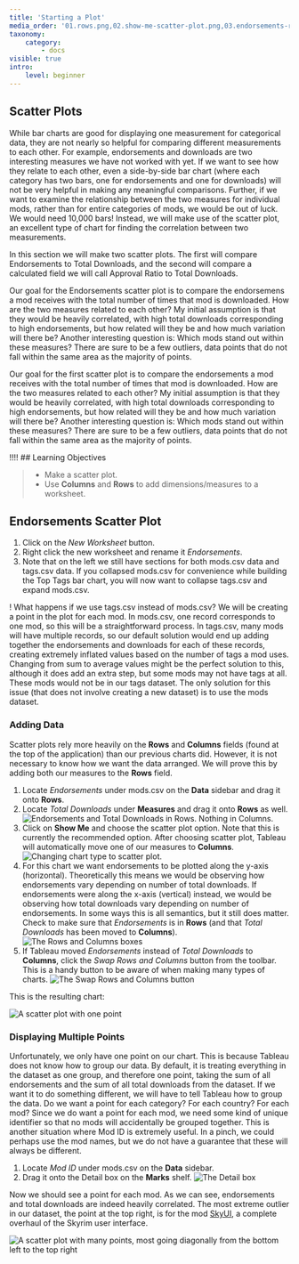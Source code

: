 ```yaml
---
title: 'Starting a Plot'
media_order: '01.rows.png,02.show-me-scatter-plot.png,03.endorsements-rows.png,04.swap-rows-cols.png,05.single-point-plot.png'
taxonomy:
    category:
        - docs
visible: true
intro:
    level: beginner
---
```


## Scatter Plots

While bar charts are good for displaying one measurement for categorical data, they are not nearly so helpful for comparing different measurements to each other. For example, endorsements and downloads are two interesting measures we have not worked with yet. If we want to see how they relate to each other, even a side-by-side bar chart (where each category has two bars, one for endorsements and one for downloads) will not be very helpful in making any meaningful comparisons. Further, if we want to examine the relationship between the two measures for individual mods, rather than for entire categories of mods, we would be out of luck. We would need 10,000 bars! Instead, we will make use of the scatter plot, an excellent type of chart for finding the correlation between two measurements.

In this section we will make two scatter plots. The first will compare Endorsements to Total Downloads, and the second will compare a calculated field we will call Approval Ratio to Total Downloads.

Our goal for the Endorsements scatter plot is to compare the endorsemens a mod receives with the total number of times that mod is downloaded. How are the two measures related to each other? My initial assumption is that they would be heavily correlated, with high total downloads corresponding to high endorsements, but how related will they be and how much variation will there be? Another interesting question is: Which mods stand out within these measures? There are sure to be a few outliers, data points that do not fall within the same area as the majority of points.

Our goal for the first scatter plot is to compare the endorsements a mod receives with the total number of times that mod is downloaded. How are the two measures related to each other? My initial assumption is that they would be heavily correlated, with high total downloads corresponding to high endorsements, but how related will they be and how much variation will there be? Another interesting question is: Which mods stand out within these measures? There are sure to be a few outliers, data points that do not fall within the same area as the majority of points.

!!!! ## Learning Objectives
> 
> - Make a scatter plot.
> - Use **Columns** and **Rows** to add dimensions/measures to a worksheet.

## Endorsements Scatter Plot

1. Click on the _New Worksheet_ button.
2. Right click the new worksheet and rename it _Endorsements_.
3. Note that on the left we still have sections for both mods.csv data and tags.csv data. If you collapsed mods.csv for convenience while building the Top Tags bar chart, you will now want to collapse tags.csv and expand mods.csv.

! What happens if we use tags.csv instead of mods.csv? We will be creating a point in the plot for each mod. In mods.csv, one record corresponds to one mod, so this will be a straightforward process. In tags.csv, many mods will have multiple records, so our default solution would end up adding together the endorsements and downloads for each of these records, creating extremely inflated values based on the number of tags a mod uses. Changing from sum to average values might be the perfect solution to this, although it does add an extra step, but some mods may not have tags at all. These mods would not be in our tags dataset. The only solution for this issue (that does not involve creating a new dataset) is to use the mods dataset.

### Adding Data

Scatter plots rely more heavily on the **Rows** and **Columns** fields (found at the top of the application) than our previous charts did. However, it is not necessary to know how we want the data arranged. We will prove this by adding both our measures to the **Rows** field.

1. Locate _Endorsements_ under mods.csv on the **Data** sidebar and drag it onto **Rows**.
2. Locate _Total Downloads_ under **Measures** and drag it onto **Rows** as well.
![Endorsements and Total Downloads in Rows. Nothing in Columns.](01.rows.png?cropResize=650,150)
3. Click on **Show Me** and choose the scatter plot option. Note that this is currently the recommended option. After choosing scatter plot, Tableau will automatically move one of our measures to **Columns**.
![Changing chart type to scatter plot.](02.show-me-scatter-plot.png?cropResize=300,750)
4. For this chart we want endorsements to be plotted along the y-axis (horizontal). Theoretically this means we would be observing how endorsements vary depending on number of total downloads. If endorsements were along the x-axis (vertical) instead, we would be observing how total downloads vary depending on number of endorsements. In some ways this is all semantics, but it still does matter. Check to make sure that _Endorsements_ is in **Rows** (and that _Total Downloads_ has been moved to **Columns**).
![The Rows and Columns boxes](03.endorsements-rows.png?cropResize=450,200)
5. If Tableau moved _Endorsements_ instead of _Total Downloads_ to **Columns**, click the _Swap Rows and Columns_ button from the toolbar. This is a handy button to be aware of when making many types of charts.
![The Swap Rows and Columns button](04.swap-rows-cols.png?cropResize=450,200)

This is the resulting chart:

![A scatter plot with one point](05.single-point-plot.png?cropResize=800,900)

### Displaying Multiple Points

Unfortunately, we only have one point on our chart. This is because Tableau does not know how to group our data. By default, it is treating everything in the dataset as one group, and therefore one point, taking the sum of all endorsements and the sum of all total downloads from the dataset. If we want it to do something different, we will have to tell Tableau how to group the data. Do we want a point for each category? For each country? For each mod? Since we do want a point for each mod, we need some kind of unique identifier so that no mods will accidentally be grouped together. This is another situation where Mod ID is extremely useful. In a pinch, we could perhaps use the mod names, but we do not have a guarantee that these will always be different.

1. Locate _Mod ID_ under mods.csv on the **Data** sidebar.
2. Drag it onto the Detail box on the **Marks** shelf.
![The Detail box](07.marks-detail.png?cropResize=400,400)

Now we should see a point for each mod. As we can see, endorsements and total downloads are indeed heavily correlated. The most extreme outlier in our dataset, the point at the top right, is for the mod [SkyUI](https://www.nexusmods.com/skyrim/mods/3863), a complete overhaul of the Skyrim user interface.

![A scatter plot with many points, most going diagonally from the bottom left to the top right](08.many-point-plot.png?cropResize=800,900)
